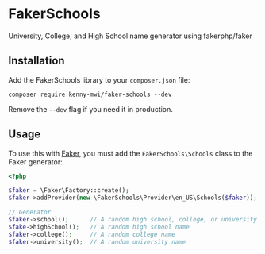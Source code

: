 # FakerSchools
University, College, and High School name generator using fakerphp/faker

## Installation

Add the FakerSchools library to your `composer.json` file:

```
composer require kenny-mwi/faker-schools --dev
```

Remove the `--dev` flag if you need it in production.

## Usage

To  use this with [Faker](https://github.com/FakerPHP/Faker), you must add the `FakerSchools\Schools` class to the Faker generator:

```php
<?php

$faker = \Faker\Factory::create();
$faker->addProvider(new \FakerSchools\Provider\en_US\Schools($faker));

// Generator
$faker->school();      // A random high school, college, or university school name
$fake->highSchool();   // A random high school name
$faker->college();     // A random college name
$faker->university();  // A random university name
```